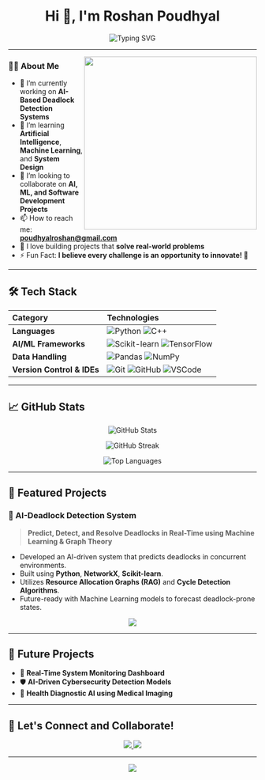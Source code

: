 <h1 align="center">Hi 👋, I'm Roshan Poudhyal</h1>

<p align="center">
  <img src="https://readme-typing-svg.demolab.com?font=Fira+Code&weight=600&size=26&pause=1000&center=true&vCenter=true&width=435&lines=Aspiring+AI+Engineer+%F0%9F%A7%BD;Passionate+Learner+%F0%9F%93%9A;Problem+Solver+%E2%9A%99%EF%B8%8F;Exploring+AI%2C+ML+and+Tech+%E2%9C%A8" alt="Typing SVG" />
</p>

---

<img src="https://media.giphy.com/media/26tn33aiTi1jkl6H6/giphy.gif" align="right" width="350"/>

### 👨‍💻 About Me

- 🔭 I’m currently working on **AI-Based Deadlock Detection Systems**  
- 🌱 I’m learning **Artificial Intelligence**, **Machine Learning**, and **System Design**  
- 👯 I’m looking to collaborate on **AI, ML, and Software Development Projects**  
- 📫 How to reach me: **poudhyalroshan@gmail.com**  
- 🧠 I love building projects that **solve real-world problems**  
- ⚡ Fun Fact: **I believe every challenge is an opportunity to innovate! 🚀**

---

## 🛠️ Tech Stack

| Category | Technologies |
|:--------|:-------------|
| **Languages** | ![Python](https://img.shields.io/badge/Python-3670A0?style=for-the-badge&logo=python&logoColor=white) ![C++](https://img.shields.io/badge/C++-00599C?style=for-the-badge&logo=cplusplus&logoColor=white) |
| **AI/ML Frameworks** | ![Scikit-learn](https://img.shields.io/badge/Scikit--Learn-F7931E?style=for-the-badge&logo=scikit-learn&logoColor=white) ![TensorFlow](https://img.shields.io/badge/TensorFlow-FF6F00?style=for-the-badge&logo=tensorflow&logoColor=white) |
| **Data Handling** | ![Pandas](https://img.shields.io/badge/Pandas-150458?style=for-the-badge&logo=pandas&logoColor=white) ![NumPy](https://img.shields.io/badge/NumPy-013243?style=for-the-badge&logo=numpy&logoColor=white) |
| **Version Control & IDEs** | ![Git](https://img.shields.io/badge/Git-F05033?style=for-the-badge&logo=git&logoColor=white) ![GitHub](https://img.shields.io/badge/GitHub-100000?style=for-the-badge&logo=github&logoColor=white) ![VSCode](https://img.shields.io/badge/VS%20Code-0078d7?style=for-the-badge&logo=visual-studio-code&logoColor=white) |

---

## 📈 GitHub Stats

<p align="center">
  <img src="https://github-readme-stats.vercel.app/api?username=roshan-poudhyal&show_icons=true&theme=radical" alt="GitHub Stats" />
</p>

<p align="center">
  <img src="https://github-readme-streak-stats.herokuapp.com/?user=roshan-poudhyal&theme=radical" alt="GitHub Streak" />
</p>

<p align="center">
  <img src="https://github-readme-stats.vercel.app/api/top-langs/?username=roshan-poudhyal&layout=compact&theme=radical" alt="Top Languages" />
</p>

---

## 📌 Featured Projects

### 🧠 AI-Deadlock Detection System
> **Predict, Detect, and Resolve Deadlocks in Real-Time using Machine Learning & Graph Theory**

- Developed an AI-driven system that predicts deadlocks in concurrent environments.  
- Built using **Python**, **NetworkX**, **Scikit-learn**.  
- Utilizes **Resource Allocation Graphs (RAG)** and **Cycle Detection Algorithms**.  
- Future-ready with Machine Learning models to forecast deadlock-prone states.

<p align="center">
  <a href="https://github.com/roshan-poudhyal/AI-Deadlock">
    <img align="center" src="https://github-readme-stats.vercel.app/api/pin/?username=roshan-poudhyal&repo=AI-Deadlock&theme=radical" />
  </a>
</p>

---

<!-- ADD More Projects Section Here Later -->

## 🎯 Future Projects

- 📡 **Real-Time System Monitoring Dashboard**  
- 🛡️ **AI-Driven Cybersecurity Detection Models**  
- 🧬 **Health Diagnostic AI using Medical Imaging**  

---

## 🧩 Let's Connect and Collaborate!

<p align="center">
  <a href="mailto:poudhyalroshan@gmail.com">
    <img src="https://img.shields.io/badge/Gmail-D14836?style=for-the-badge&logo=gmail&logoColor=white"/>
  </a>
  <a href="https://github.com/roshan-poudhyal">
    <img src="https://img.shields.io/badge/GitHub-000000?style=for-the-badge&logo=github&logoColor=white"/>
  </a>
</p>

---

<p align="center">
  <img src="https://capsule-render.vercel.app/api?type=waving&color=0:fc466b,100:3f5efb&height=120&section=footer"/>
</p>
